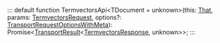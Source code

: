 :::
default function TermvectorsApi<TDocument = unknown>(this: [That](./That.md), params: [TermvectorsRequest](./TermvectorsRequest.md)<TDocument>, options?: [TransportRequestOptionsWithMeta](./TransportRequestOptionsWithMeta.md)): Promise<[TransportResult](./TransportResult.md)<[TermvectorsResponse](./TermvectorsResponse.md), unknown>>;
:::
